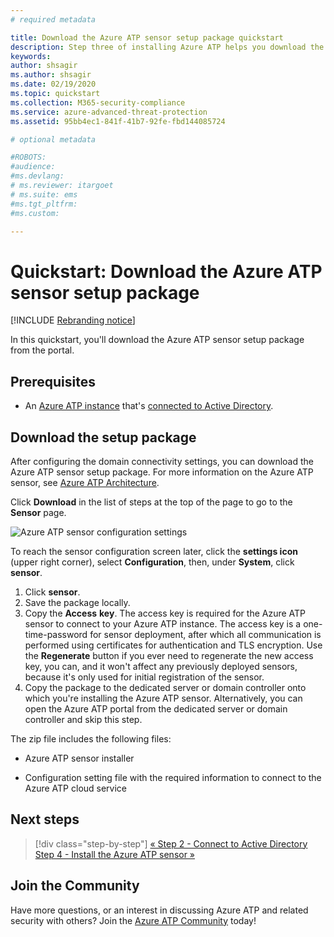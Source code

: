 ```yaml
---
# required metadata

title: Download the Azure ATP sensor setup package quickstart
description: Step three of installing Azure ATP helps you download the Azure ATP sensor setup package.
keywords:
author: shsagir
ms.author: shsagir
ms.date: 02/19/2020
ms.topic: quickstart
ms.collection: M365-security-compliance
ms.service: azure-advanced-threat-protection
ms.assetid: 95bb4ec1-841f-41b7-92fe-fbd144085724

# optional metadata

#ROBOTS:
#audience:
#ms.devlang:
# ms.reviewer: itargoet
# ms.suite: ems
#ms.tgt_pltfrm:
#ms.custom:

---
```

# Quickstart: Download the Azure ATP sensor setup package

[!INCLUDE [Rebranding notice](includes/rebranding.md)]

In this quickstart, you'll download the Azure ATP sensor setup package from the portal.

## Prerequisites

- An [Azure ATP instance](install-step1.md) that's [connected to Active Directory](install-step2.md).

## Download the setup package

After configuring the domain connectivity settings, you can download the Azure ATP sensor setup package. For more information on the Azure ATP sensor, see [Azure ATP Architecture](architecture.md).

Click **Download** in the list of steps at the top of the page to go to the **Sensor** page.

![Azure ATP sensor configuration settings](media/atp-sensor-config.png)

 To reach the sensor configuration screen later, click the **settings icon** (upper right corner), select **Configuration**, then, under **System**, click **sensor**.  

1. Click **sensor**.
1. Save the package locally.
1. Copy the **Access** **key**. The access key is required for the Azure ATP sensor to connect to your Azure ATP instance. The access key is a one-time-password for sensor deployment, after which all communication is performed using certificates for authentication and TLS encryption. Use the **Regenerate** button if you ever need to regenerate the new access key, you can, and it won't affect any previously deployed sensors, because it's only used for initial registration of the sensor.
1. Copy the package to the dedicated server or domain controller onto which you're installing the Azure ATP sensor. Alternatively, you can open the Azure ATP portal from the dedicated server or domain controller and skip this step.

The zip file includes the following files:

- Azure ATP sensor installer

- Configuration setting file with the required information to connect to the Azure ATP cloud service

## Next steps

> [!div class="step-by-step"]
> [« Step 2 - Connect to Active Directory](install-step2.md)
> [Step 4 - Install the Azure ATP sensor »](install-step4.md)

## Join the Community

Have more questions, or an interest in discussing Azure ATP and related security with others? Join the [Azure ATP Community](https://aka.ms/azureatpcommunity) today!
